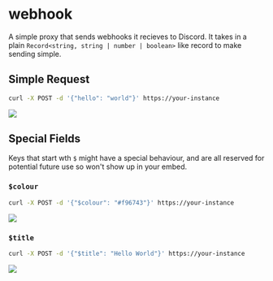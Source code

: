 # webhook

A simple proxy that sends webhooks it recieves to Discord. It takes in a plain `Record<string, string | number | boolean>` like record to make sending simple.

## Simple Request

```bash
curl -X POST -d '{"hello": "world"}' https://your-instance
```

![](https://i.imgur.com/gzEMefc.png)

## Special Fields

Keys that start wth `$` might have a special behaviour, and are all reserved for potential future use so won't show up in your embed.

### `$colour`

```bash
curl -X POST -d '{"$colour": "#f96743"}' https://your-instance
```

![](https://i.imgur.com/yoTYnT7.png)

### `$title`

```bash
curl -X POST -d '{"$title": "Hello World"}' https://your-instance
```

![](https://i.imgur.com/ehxffP1.png)
